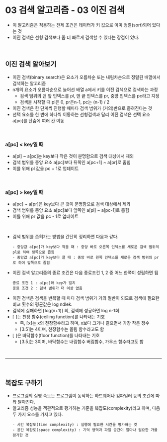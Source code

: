 # 03 검색 알고리즘 - 03 이진 검색
- 이 알고리즘은 적용하는 전제 조건은 데이터가 키 값으로 이미 정렬(sort)되어 있다는 것
- 이진 검색은 선형 검색보다 좀 더 빠르게 검색할 수 있다는 장점이 있다.

<br>

## 이진 검색 알아보기
- 이진 검색(binary search)은 요소가 오름차순 또는 내림차순으로 정렬된 배열에서 검색하는 알고리즘
- n개의 요소가 오름차순으로 늘어선 배열 a에서 키를 이진 검색으로 검색하는 과정
  - 검색 범위의 맨 앞 인덱스를 pl, 맨 끝 인덱스를 pr, 중앙 인덱스를 pc라고 지정
  - 검색을 시작할 때 pl은 0, pr은n-1, pc는 (n-1) / 2
- 이진 검색은 한 단계씩 진행할 때마다 검색 범위가 (거의)반으로 좁혀진다는 것
- 선택 요소를 한 번에 하나씩 이동하는 선형검색과 달리 이진 검색은 선택 요소 a[pc]를 단숨에 여러 칸 이동

<br>

### a[pc] < key일 때
- a[pl] ~ a[pc]는 key보다 작은 것이 분명함으로 검색 대상에서 제외
- 검색 범위를 중앙 요소 a[pc]보다 뒤쪽인 a[pc+1] ~ a[pr]로 좁힘
- 이를 위해 pl 값을 pc + 1로 업데이트

<br>

### a[pc] > key일 때
- a[pc] ~ a[pr]은 key보다 큰 것이 분명함으로 검색 대상에서 제외
- 검색 범위를 중앙 요소 a[pc]보다 앞쪽인 a[pl] ~ a[pc-1]로 좁힘
- 이를 위해 pr 값을 pc - 1로 업데이트

<br>

- 검색 범위를 좁혀가는 방법을 간단히 정리하면 다음과 같다.
  ```
  - 중앙값 a[pc]가 key보다 작을 때 : 중앙 바로 오른쪽 인덱스를 새로운 검색 범위의 pl로 하여 뒷쪽으로 좁힘
  - 중앙값 a[pc]가 key보다 클 때 : 중앙 바로 왼쪽 인덱스를 새로운 검색 범위의 pr로 하여 앞쪽으로 좁힘
  ```
- 이진 검색 알고리즘의 종료 조건은 다음 종료조건 1, 2 중 어느 한쪽이 성립하면 됨
  ```
  종료 조건 1 : a[pc]와 key가 일치
  종료 조건 2 : 검색 범위가 더 이상 없음
  ```
- 이진 검색은 검색을 반복할 때 마다 검색 범위가 거의 절반이 되므로 검색에 필요한 비교 횟수의 평균값은 log ndlek.
- 검색에 실패하면 ⌈log(n+1)⌉ 회, 검색에 성공하면 log n-1회
- ⌈ ⌉는 천장 함수(ceiling function)를 나타내는 기호
  - 즉, ⌈x⌉는 x의 천장함수라고 하며, x보다 크거나 같으면서 가장 작은 정수
  - ⌈3.5⌉는 4이며, 천장함수는 올림 함수라고도 함
- ⌊ ⌋은 바닥함수(floor function)를 나타내는 기호
  - ⌊3.5⌋는 3이며, 바닥함수는 내림함수 버림함수, 가우스 함수라고도 함

<br>

---

<br>

## 복잡도 구하기
- 프로그램의 실행 속도는 프로그램이 동작하는 하드웨어나 컴파일러 등의 조건에 따라 달아진다.
- 알고리즘 성능을 객관적으로 평가하는 기준을 복잡도(complexity)라고 하며, 다음 두 가지 요소를 가지고 있다.
  ```
  - 시간 복잡도(time complexity) : 실행에 필요한 시간을 평가하는 것
  - 공간 복잡도(space complexity) : 기억 영역과 파일 공간이 얼마나 필요한 가를 평가한 것
  ```

<br>

